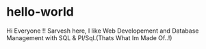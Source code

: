 # hello-world
Hi Everyone !!
Sarvesh here, I like Web Developement and Database Management with SQL & Pl/Sql.(Thats What Im Made Of..!)
